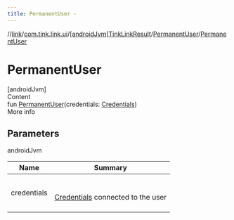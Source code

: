 ```yaml
---
title: PermanentUser -
---
```

//[link](../../../index.md)/[com.tink.link.ui](../../index.md)/[[androidJvm]TinkLinkResult](../index.md)/[PermanentUser](index.md)/[PermanentUser](-permanent-user.md)



# PermanentUser  
[androidJvm]  
Content  
fun [PermanentUser](-permanent-user.md)(credentials: [Credentials](../../../com.tink.model.credentials/[android-jvm]-credentials/index.md))  
More info  


## Parameters  
  
androidJvm  
  
|  Name|  Summary| 
|---|---|
| <a name="com.tink.link.ui/TinkLinkResult.PermanentUser/PermanentUser/#com.tink.model.credentials.Credentials/PointingToDeclaration/"></a>credentials| <a name="com.tink.link.ui/TinkLinkResult.PermanentUser/PermanentUser/#com.tink.model.credentials.Credentials/PointingToDeclaration/"></a><br><br>[Credentials](../../../com.tink.model.credentials/[android-jvm]-credentials/index.md) connected to the user<br><br>
  
  



